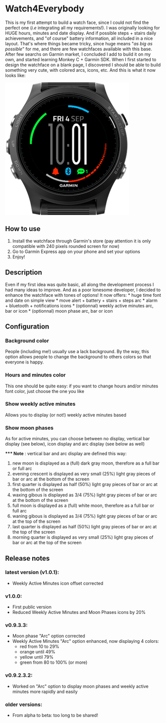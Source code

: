 # Watch4Everybody

This is my first attempt to build a watch face, since I could not find the perfect one (<i>i.e</i> integrating all my requirements!).
I was originally looking for HUGE hours, minutes and date display. And if possible steps + stairs daily achievements, and "of course" battery information, all included in a nice layout. That's where things became tricky, since huge means "<i>as big as possible</i>" for me, and there are few watchfaces available with this base. After few searchs on Garmin market, I concluded  I add to build it on my own, and started learning Monkey C + Garmin SDK.
When I first started to design the watchface on a blank page, I discovered I should be able to build something very cute, with colored arcs, icons, etc. And this is what it now looks like:

![Watch4Everybody Cover Image](/screenshots/W4Ecover.png) 

## How to use

1. Install the watchface through Garmin's store (pay attention it is only compatible with 240 pixels rounded screen for now)
2. Go to Garmin Express app on your phone and set your options
3. Enjoy!

## Description

Even if my first idea was quite basic, all along the development process I had many ideas to improve. And as a poor lonesome developer, I decided to enhance the watchface with tones of options!
It now offers:
	* huge time font and date on simple view
	* move alert + battery + stairs + steps arc
	* alarm + bluetooth + notifications icons
	* (optionnal) weekly active minutes arc, bar or icon
	* (optionnal) moon phase arc, bar or icon

## Configuration

### Background color
People (including me!) usually use a lack background. By the way, this option allows people to change the background to others colors so that everyone is happy.

### Hours and minutes color
This one should be quite easy: if you want to change hours and/or minutes font color, just choose the one you like

### Show weekly active minutes
Allows you to display (or not!) weekly active minutes based 

### Show moon phases
As for active minutes, you can choose between no display, vertical bar display (see below), icon display and arc display (see below as well)

__*** Note__ : vertical bar and arc display are defined this way:
1. new moon is displayed as a (full) dark gray moon, therefore as a full bar or full arc
2. evening crescent is displayed as very small (25%) light gray pieces of bar or arc at the bottom of the screen
3. first quarter is displayed as half (50%) light gray pieces of bar or arc at the bottom of the screen
4. waxing gibous is displayed as 3/4 (75%) light gray pieces of bar or arc at the bottom of the screen
5. full moon is displayed as a (full) white moon, therefore as a full bar or full arc
6. waning gibous is displayed as 3/4 (75%) light gray pieces of bar or arc at the top of the screen
7. last quarter is displayed as half (50%) light gray pieces of bar or arc at the top of the screen
8. morning quarter is displayed as very small (25%) light gray pieces of bar or arc at the top of the screen

## Release notes

### latest version (v1.0.1):
- Weekly Active Minutes icon offset corrected

### v1.0.0:
- First public version
- Reduced Weekly Active Minutes and Moon Phases icons by 20%

### v0.9.3.3:
- Moon phase "Arc" option corrected
- Weekly Active Minutes "Arc" option enhanced, now displaying 4 colors:
	* red from 10 to 29%
	* orange until 49%
    * yellow until 79%
    * green from 80 to 100% (or more) 

### v0.9.2.3.2:
- Worked on "Arc" option to display moon phases and weekly active minutes more rapidly and easily

### older versions:
- From alpha to beta: too long to be shared!
